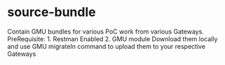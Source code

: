 # source-bundle
 
Contain GMU bundles for various PoC work from various Gateways.
PreRequisite:
    1. Restman Enabled 
    2. GMU module 
Download them locally and use GMU migrateIn command to upload them to your respective Gateways
